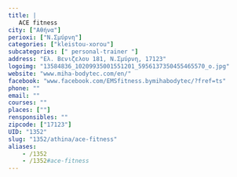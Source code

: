 ```yaml
---
title: |
   ACE fitness
city: ["Αθήνα"]
perioxi: ["Ν.Σμύρνη"]
categories: ["kleistou-xorou"]
subcategories: [" personal-trainer "]
address: "Ελ. Βενιζελου 181, Ν.Σμύρνη, 17123"
logoimg: "13584836_10209935001551201_5956137350455465570_o.jpg"
website: "www.miha-bodytec.com/en/"
facebook: "www.facebook.com/EMSfitness.bymihabodytec/?fref=ts"
phone: ""
email: ""
courses: ""
places: [""]
rensponsibles: ""
zipcode: ["17123"]
UID: "1352"
slug: "1352/athina/ace-fitness"
aliases:
    - /1352
    - /1352#ace-fitness
---
```


